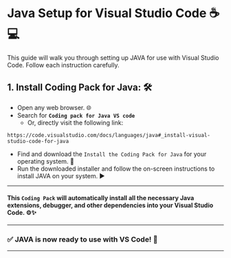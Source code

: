# Java Setup for Visual Studio Code ☕️💻

This guide will walk you through setting up JAVA for use with Visual Studio Code. Follow each instruction carefully.

## **1. Install Coding Pack for Java:** 🛠️

* Open any web browser. 🌐  
* Search for **`Coding pack for Java VS code`**  
    * Or, directly visit the following link:  

```
https://code.visualstudio.com/docs/languages/java#_install-visual-studio-code-for-java
```


* Find and download the `Install the Coding Pack for Java` for your operating system. 💾  
* Run the downloaded installer and follow the on-screen instructions to install JAVA on your system. ▶️

---

#### This `Coding Pack` will automatically install all the necessary **Java extensions**, **debugger**, and other dependencies into your Visual Studio Code. ⚙️✨

---

### ✅ JAVA is now ready to use with VS Code! 🎉

---
